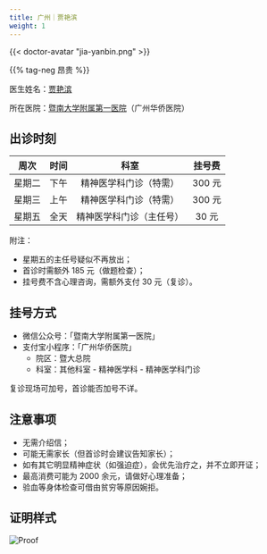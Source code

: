 ```yaml
---
title: 广州｜贾艳滨
weight: 1
---
```


{{< doctor-avatar "jia-yanbin.png" >}}

{{% tag-neg 昂贵 %}}

医生姓名：[贾艳滨](https://www.haodf.com/doctor/240979.html)

所在医院：[暨南大学附属第一医院](https://amap.com/place/B00140382F)（广州华侨医院）

## 出诊时刻

| 周次 | 时间 |    科室    | 挂号费  |
| :--: | :--: | :--------: | :---: |
| 星期二 | 下午 | 精神医学科门诊（特需）| 300 元 |
| 星期三 | 上午 | 精神医学科门诊（特需）| 300 元 |
| 星期五 | 全天 | 精神医学科门诊（主任号）| 30 元 |

附注：

- 星期五的主任号疑似不再放出；
- 首诊时需额外 185 元（做题检查）；
- 挂号费不含心理咨询，需额外支付 30 元（复诊）。

## 挂号方式

- 微信公众号：「暨南大学附属第一医院」
- 支付宝小程序：「广州华侨医院」
  + 院区：暨大总院
  + 科室：其他科室 - 精神医学科 - 精神医学科门诊

复诊现场可加号，首诊能否加号不详。

## 注意事项

- 无需介绍信；
- 可能无需家长（但首诊时会建议告知家长）；
- 如有其它明显精神症状（如强迫症），会优先治疗之，并不立即开证；
- 最高消费可能为 2000 余元，请做好心理准备；
- 验血等身体检查可借由贫穷等原因婉拒。

## 证明样式

![Proof](/images/doctor/proof/jia-yanbin.jpg)
